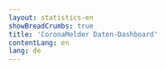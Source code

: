 ```yaml
---
layout: statistics-en
showBreadCrumbs: true
title: 'CoronaMelder Daten-Dashboard'
contentLang: en
lang: de
---
```

